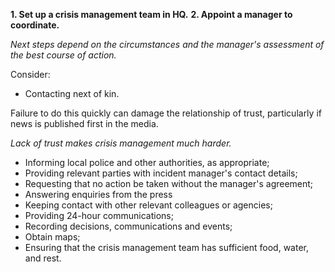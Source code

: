 [Title]: # (First Steps)
[Order]: # (14)

**1. Set up a crisis management team in HQ.** 
**2. Appoint a manager to coordinate.** 

_Next steps depend on the circumstances and the manager's assessment of the best course of action._

Consider: 

*   Contacting next of kin.  

Failure to do this quickly can damage the relationship of trust, particularly if news is published first in the media.  

*Lack of trust makes crisis management much harder.*

*   Informing local police and other authorities, as appropriate;
*   Providing relevant parties with incident manager's contact details;  
*	Requesting that no action be taken without the manager's agreement;
*   Answering enquiries from the press
*   Keeping contact with other relevant colleagues or agencies;
*   Providing 24-hour communications;
*	Recording decisions, communications and events;
*   Obtain maps;
*   Ensuring that the crisis management team has sufficient food, water, and rest.
